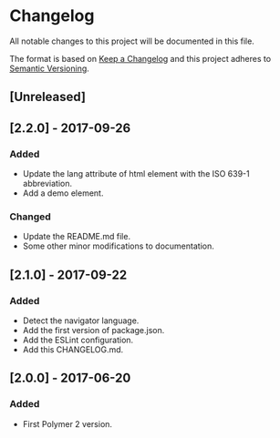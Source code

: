 # Changelog
All notable changes to this project will be documented in this file.

The format is based on [Keep a Changelog](http://keepachangelog.com/en/1.0.0/)
and this project adheres to [Semantic Versioning](http://semver.org/spec/v2.0.0.html).

## [Unreleased]

## [2.2.0] - 2017-09-26
### Added
- Update the lang attribute of html element with the ISO 639-1 abbreviation.
- Add a demo element.

### Changed
- Update the README.md file.
- Some other minor modifications to documentation.

## [2.1.0] - 2017-09-22
### Added
- Detect the navigator language.
- Add the first version of package.json.
- Add the ESLint configuration.
- Add this CHANGELOG.md.

## [2.0.0] - 2017-06-20
### Added
- First Polymer 2 version.